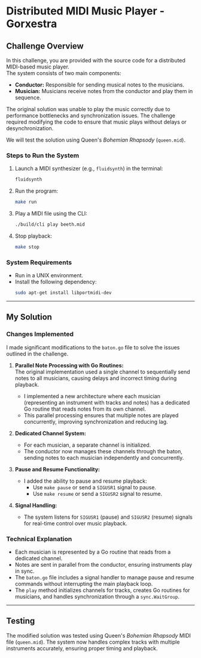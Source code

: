 # Distributed MIDI Music Player - Gorxestra

## **Challenge Overview**

In this challenge, you are provided with the source code for a distributed MIDI-based music player.  
The system consists of two main components:
- **Conductor:** Responsible for sending musical notes to the musicians.
- **Musician:** Musicians receive notes from the conductor and play them in sequence.

The original solution was unable to play the music correctly due to performance bottlenecks and synchronization issues. The challenge required modifying the code to ensure that music plays without delays or desynchronization.

We will test the solution using Queen's *Bohemian Rhapsody* (`queen.mid`).

### **Steps to Run the System**
1. Launch a MIDI synthesizer (e.g., `fluidsynth`) in the terminal:
   ```bash
   fluidsynth
   ```
2. Run the program:
   ```bash
   make run
   ```
3. Play a MIDI file using the CLI:
   ```bash
   ./build/cli play beeth.mid
   ```

4. Stop playback:
   ```bash
   make stop
   ```

### **System Requirements**
- Run in a UNIX environment.
- Install the following dependency:  
  ```bash
  sudo apt-get install libportmidi-dev
  ```

---

## **My Solution**

### **Changes Implemented**
I made significant modifications to the `baton.go` file to solve the issues outlined in the challenge.

1. **Parallel Note Processing with Go Routines:**  
   The original implementation used a single channel to sequentially send notes to all musicians, causing delays and incorrect timing during playback.  
   - I implemented a new architecture where each musician (representing an instrument with tracks and notes) has a dedicated Go routine that reads notes from its own channel.
   - This parallel processing ensures that multiple notes are played concurrently, improving synchronization and reducing lag.

2. **Dedicated Channel System:**  
   - For each musician, a separate channel is initialized.
   - The conductor now manages these channels through the baton, sending notes to each musician independently and concurrently.
   
3. **Pause and Resume Functionality:**  
   - I added the ability to pause and resume playback:
     - Use `make pause` or send a `SIGUSR1` signal to pause.
     - Use `make resume` or send a `SIGUSR2` signal to resume.

4. **Signal Handling:**  
   - The system listens for `SIGUSR1` (pause) and `SIGUSR2` (resume) signals for real-time control over music playback.

### **Technical Explanation**
- Each musician is represented by a Go routine that reads from a dedicated channel.
- Notes are sent in parallel from the conductor, ensuring instruments play in sync.
- The `baton.go` file includes a signal handler to manage pause and resume commands without interrupting the main playback loop.
- The `play` method initializes channels for tracks, creates Go routines for musicians, and handles synchronization through a `sync.WaitGroup`.

---

## **Testing**
The modified solution was tested using Queen's *Bohemian Rhapsody* MIDI file (`queen.mid`). The system now handles complex tracks with multiple instruments accurately, ensuring proper timing and playback.
